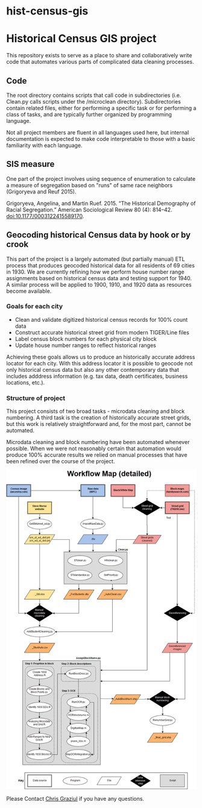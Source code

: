 # hist-census-gis
<h1>Historical Census GIS project</h1>
<p>This repository exists to serve as a place to share and collaboratively write code that automates various parts of complicated data cleaning processes.</p>
<h2>Code</h2>
<p>The root directory contains scripts that call code in subdirectories (i.e. Clean.py calls scripts under the /microclean directory). Subdirectories contain related files, either for performing a specific task or for performing a class of tasks, and are typically further organized by programming language.</p>
<p>Not all project members are fluent in all languages used here, but internal documentation is expected to make code interpretable to those with a basic familiarity with each language.</p>
<h2>SIS measure</h2>
<p>One part of the project involves using sequence of enumeration to calculate a measure of segregation based on "runs" of same race neighbors (Grigoryeva and Reuf 2015).</p>
<p>Grigoryeva, Angelina, and Martin Ruef. 2015. “The Historical Demography of Racial Segregation.” American Sociological Review 80 (4): 814–42. <a href="http://journals.sagepub.com/doi/abs/10.1177/0003122415589170">doi:10.1177/0003122415589170</a>.</p>
<h2>Geocoding historical Census data by hook or by crook</h3>
<p>This part of the project is a largely automated (but partially manual) ETL process that produces geocoded historical data for all residents of 69 cities in 1930. We are currently refining how we perform house number range assignments based on historical census data and testing support for 1940. A similar process will be applied to 1900, 1910, and 1920 data as resources become available.</p>
<h3>Goals for each city</h3>
<ul type="1">
<li>Clean and validate digitized historical census records for 100% count data</li>
<li>Construct accurate historical street grid from modern TIGER/Line files</li>
<li>Label census block numbers for each physical city block</li>
<li>Update house number ranges to reflect historical ranges</li>
</ul>
<p>Achieving these goals allows us to produce an historically accurate address locator for each city. With this address locator it is possible to geocode not only historical census data but also any other contemporary data that includes adddress information (e.g. tax data, death certificates, business locations, etc.).</p>
<h3>Structure of project</h3>
<p>This project consists of two broad tasks - microdata cleaning and block numbering. A third task is the creation of historically accurate street grids, but this work is relatively straightforward and, for the most part, cannot be automated.</p>
<p>Microdata cleaning and block numbering have been automated whenever possible. When we were not reasonably certain that automation would produce 100% accurate results we relied on manual processes that have been refined over the course of the project.</p>
<img src="ProjectFlow.jpg"></img>
<p>Please Contact <a href="mailto:graziul@uchicago.edu">Chris Graziul</a> if you have any questions.</p>
